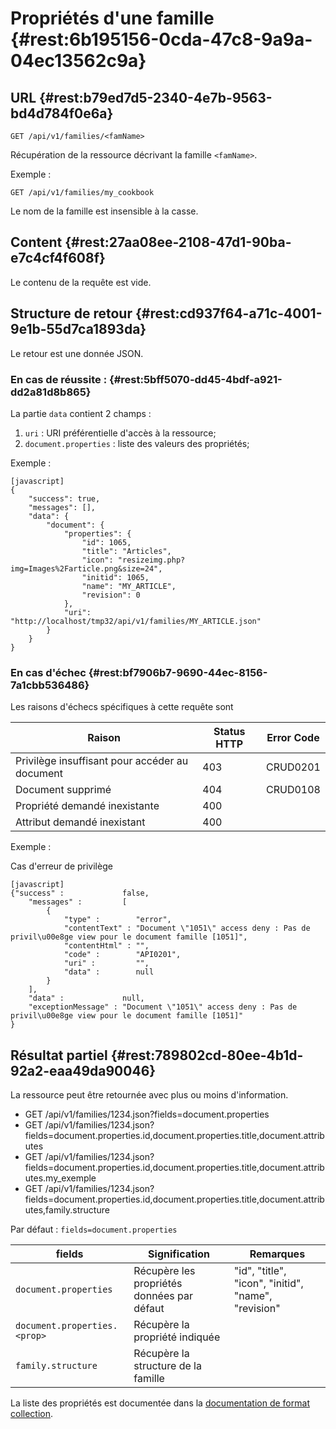 # Propriétés d'une famille {#rest:6b195156-0cda-47c8-9a9a-04ec13562c9a}

## URL {#rest:b79ed7d5-2340-4e7b-9563-bd4d784f0e6a}

    GET /api/v1/families/<famName>

Récupération de la ressource décrivant la famille `<famName>`.

Exemple :

    GET /api/v1/families/my_cookbook

<span class="flag inline nota-bene"></span> Le nom de la famille est insensible à la casse.

## Content {#rest:27aa08ee-2108-47d1-90ba-e7c4cf4f608f}

Le contenu de la requête est vide.

## Structure de retour {#rest:cd937f64-a71c-4001-9e1b-55d7ca1893da}

Le retour est une donnée JSON.

### En cas de réussite : {#rest:5bff5070-dd45-4bdf-a921-dd2a81d8b865}

La partie `data` contient 2 champs :

1.  `uri` : URI préférentielle d'accès à la ressource;
1.  `document.properties` : liste des valeurs des propriétés;

Exemple :

    [javascript]
    {
        "success": true,
        "messages": [],
        "data": {
            "document": {
                "properties": {
                    "id": 1065,
                    "title": "Articles",
                    "icon": "resizeimg.php?img=Images%2Farticle.png&size=24",
                    "initid": 1065,
                    "name": "MY_ARTICLE",
                    "revision": 0
                },
                "uri": "http://localhost/tmp32/api/v1/families/MY_ARTICLE.json"
            }
        }
    }


### En cas d'échec {#rest:bf7906b7-9690-44ec-8156-7a1cbb536486}

Les raisons d'échecs spécifiques à cette requête sont 

|                     Raison                     | Status HTTP | Error Code |
| ---------------------------------------------- | ----------- | ---------- |
| Privilège insuffisant pour accéder au document |         403 | CRUD0201   |
| Document supprimé                              |         404 | CRUD0108   |
| Propriété demandé inexistante                  |         400 |            |
| Attribut demandé inexistant                    |         400 |            |

Exemple : 

Cas d'erreur de privilège

    [javascript]
    {"success" :             false,
        "messages" :         [
            {
                "type" :        "error",
                "contentText" : "Document \"1051\" access deny : Pas de privil\u00e8ge view pour le document famille [1051]",
                "contentHtml" : "",
                "code" :        "API0201",
                "uri" :         "",
                "data" :        null
            }
        ],
        "data" :             null,
        "exceptionMessage" : "Document \"1051\" access deny : Pas de privil\u00e8ge view pour le document famille [1051]"
    }

## Résultat partiel {#rest:789802cd-80ee-4b1d-92a2-eaa49da90046}

La ressource peut être retournée avec plus ou moins d'information.

* GET /api/v1/families/1234.json?fields=document.properties
* GET /api/v1/families/1234.json?fields=document.properties.id,document.properties.title,document.attributes
* GET /api/v1/families/1234.json?fields=document.properties.id,document.properties.title,document.attributes.my_exemple
* GET /api/v1/families/1234.json?fields=document.properties.id,document.properties.title,document.attributes,family.structure

Par défaut : `fields=document.properties`

|            fields            |               Signification                |                      Remarques                      |
| ---------------------------- | ------------------------------------------ | --------------------------------------------------- |
| `document.properties`        | Récupère les propriétés données par défaut | "id", "title", "icon", "initid", "name", "revision" |
| `document.properties.<prop>` | Récupère la propriété indiquée             |                                                     |
| `family.structure`           | Récupère la structure de la famille        |                                                     |

La liste des propriétés est documentée dans la [documentation de format collection][properties].

[properties]: http://docs.anakeen.com/dynacase/3.2/dynacase-doc-core-reference/website/book/core-ref:74ce9ce4-8e4e-42ee-a0df-415eb6897a81.html#core-ref:9ebcbfd6-d094-45ee-a993-9b221fb4d893